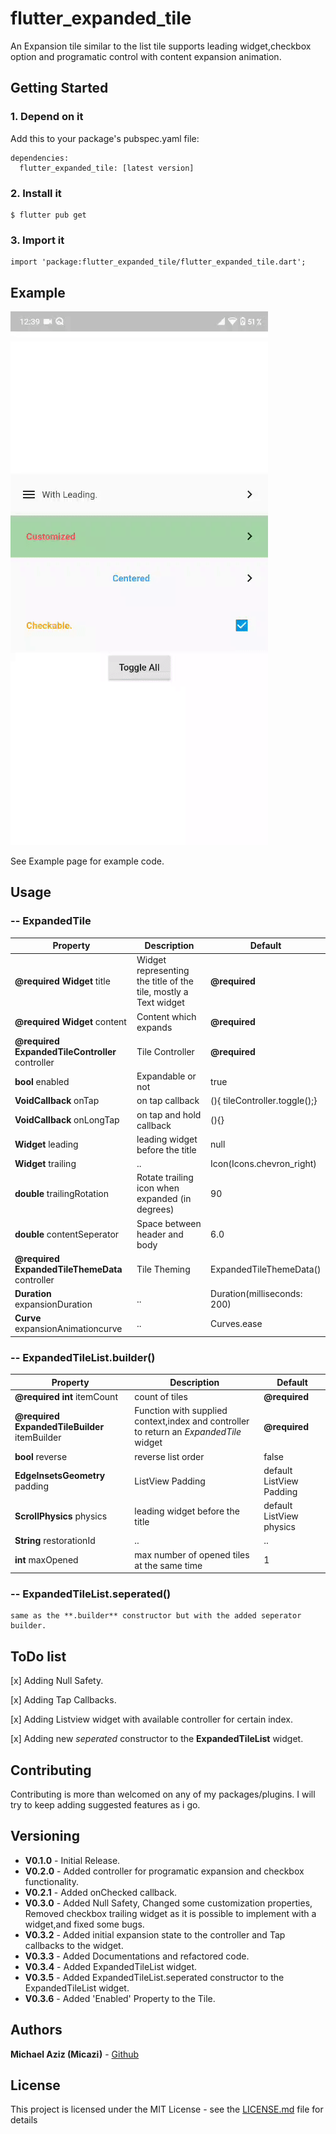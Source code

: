# flutter_expanded_tile

An Expansion tile similar to the list tile supports leading widget,checkbox option and programatic control with content expansion animation.

## Getting Started

### 1. Depend on it

Add this to your package's pubspec.yaml file:

```
dependencies:
  flutter_expanded_tile: [latest version]
```

### 2. Install it

```
$ flutter pub get
```

### 3. Import it

```
import 'package:flutter_expanded_tile/flutter_expanded_tile.dart';
```

## Example

![](example/demo.gif)

See Example page for example code.

## Usage

### -- ExpandedTile

| Property                                        | Description                                                     | Default                       |
| ----------------------------------------------- | --------------------------------------------------------------- | ----------------------------- |
| **@required Widget** title                      | Widget representing the title of the tile, mostly a Text widget | **@required**                 |
| **@required Widget** content                    | Content which expands                                           | **@required**                 |
| **@required ExpandedTileController** controller | Tile Controller                                                 | **@required**                 |
| **bool** enabled                                | Expandable or not                                               | true                          |
| **VoidCallback** onTap                          | on tap callback                                                 | (){ tileController.toggle();} |
| **VoidCallback** onLongTap                      | on tap and hold callback                                        | (){}                          |
| **Widget** leading                              | leading widget before the title                                 | null                          |
| **Widget** trailing                             | ..                                                              | Icon(Icons.chevron_right)     |
| **double** trailingRotation                     | Rotate trailing icon when expanded (in degrees)                 | 90                            |
| **double** contentSeperator                     | Space between header and body                                   | 6.0                           |
| **@required ExpandedTileThemeData** controller  | Tile Theming                                                    | ExpandedTileThemeData()       |
| **Duration** expansionDuration                  | ..                                                              | Duration(milliseconds: 200)   |
| **Curve** expansionAnimationcurve               | ..                                                              | Curves.ease                   |

### -- ExpandedTileList.builder()

| Property                                      | Description                                                                            | Default                  |
| --------------------------------------------- | -------------------------------------------------------------------------------------- | ------------------------ |
| **@required int** itemCount                   | count of tiles                                                                         | **@required**            |
| **@required ExpandedTileBuilder** itemBuilder | Function with supplied context,index and controller to return an _ExpandedTile_ widget | **@required**            |
| **bool** reverse                              | reverse list order                                                                     | false                    |
| **EdgeInsetsGeometry** padding                | ListView Padding                                                                       | default ListView Padding |
| **ScrollPhysics** physics                     | leading widget before the title                                                        | default ListView physics |
| **String** restorationId                      | ..                                                                                     | ..                       |
| **int** maxOpened                             | max number of opened tiles at the same time                                            | 1                        |

### -- ExpandedTileList.seperated()

    same as the **.builder** constructor but with the added seperator builder.

## ToDo list

[x] Adding Null Safety.

[x] Adding Tap Callbacks.

[x] Adding Listview widget with available controller for certain index.

[x] Adding new _seperated_ constructor to the **ExpandedTileList** widget.

## Contributing

Contributing is more than welcomed on any of my packages/plugins.
I will try to keep adding suggested features as i go.

## Versioning

- **V0.1.0** - Initial Release.
- **V0.2.0** - Added controller for programatic expansion and checkbox functionality.
- **V0.2.1** - Added onChecked callback.
- **V0.3.0** - Added Null Safety, Changed some customization properties, Removed checkbox trailing widget as it is possible to implement with a widget,and fixed some bugs.
- **V0.3.2** - Added initial expansion state to the controller and Tap callbacks to the widget.
- **V0.3.3** - Added Documentations and refactored code.
- **V0.3.4** - Added ExpandedTileList widget.
- **V0.3.5** - Added ExpandedTileList.seperated constructor to the ExpandedTileList widget.
- **V0.3.6** - Added 'Enabled' Property to the Tile.

## Authors

**Michael Aziz (Micazi)** - [Github](https://github.com/micazi)

## License

This project is licensed under the MIT License - see the [LICENSE.md](LICENSE.md) file for details
